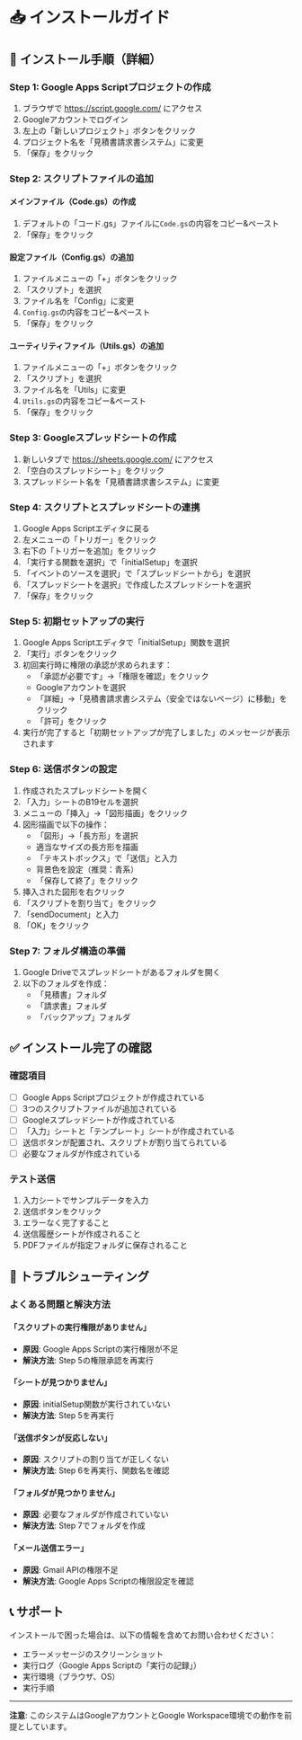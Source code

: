 # 📥 インストールガイド

## 🎯 インストール手順（詳細）

### Step 1: Google Apps Scriptプロジェクトの作成

1. ブラウザで https://script.google.com/ にアクセス
2. Googleアカウントでログイン
3. 左上の「新しいプロジェクト」ボタンをクリック
4. プロジェクト名を「見積書請求書システム」に変更
5. 「保存」をクリック

### Step 2: スクリプトファイルの追加

#### メインファイル（Code.gs）の作成
1. デフォルトの「コード.gs」ファイルに`Code.gs`の内容をコピー&ペースト
2. 「保存」をクリック

#### 設定ファイル（Config.gs）の追加
1. ファイルメニューの「+」ボタンをクリック
2. 「スクリプト」を選択
3. ファイル名を「Config」に変更
4. `Config.gs`の内容をコピー&ペースト
5. 「保存」をクリック

#### ユーティリティファイル（Utils.gs）の追加
1. ファイルメニューの「+」ボタンをクリック
2. 「スクリプト」を選択
3. ファイル名を「Utils」に変更
4. `Utils.gs`の内容をコピー&ペースト
5. 「保存」をクリック

### Step 3: Googleスプレッドシートの作成

1. 新しいタブで https://sheets.google.com/ にアクセス
2. 「空白のスプレッドシート」をクリック
3. スプレッドシート名を「見積書請求書システム」に変更

### Step 4: スクリプトとスプレッドシートの連携

1. Google Apps Scriptエディタに戻る
2. 左メニューの「トリガー」をクリック
3. 右下の「トリガーを追加」をクリック
4. 「実行する関数を選択」で「initialSetup」を選択
5. 「イベントのソースを選択」で「スプレッドシートから」を選択
6. 「スプレッドシートを選択」で作成したスプレッドシートを選択
7. 「保存」をクリック

### Step 5: 初期セットアップの実行

1. Google Apps Scriptエディタで「initialSetup」関数を選択
2. 「実行」ボタンをクリック
3. 初回実行時に権限の承認が求められます：
   - 「承認が必要です」→「権限を確認」をクリック
   - Googleアカウントを選択
   - 「詳細」→「見積書請求書システム（安全ではないページ）に移動」をクリック
   - 「許可」をクリック
4. 実行が完了すると「初期セットアップが完了しました」のメッセージが表示されます

### Step 6: 送信ボタンの設定

1. 作成されたスプレッドシートを開く
2. 「入力」シートのB19セルを選択
3. メニューの「挿入」→「図形描画」をクリック
4. 図形描画で以下の操作：
   - 「図形」→「長方形」を選択
   - 適当なサイズの長方形を描画
   - 「テキストボックス」で「送信」と入力
   - 背景色を設定（推奨：青系）
   - 「保存して終了」をクリック
5. 挿入された図形を右クリック
6. 「スクリプトを割り当て」をクリック
7. 「sendDocument」と入力
8. 「OK」をクリック

### Step 7: フォルダ構造の準備

1. Google Driveでスプレッドシートがあるフォルダを開く
2. 以下のフォルダを作成：
   - 「見積書」フォルダ
   - 「請求書」フォルダ
   - 「バックアップ」フォルダ

## ✅ インストール完了の確認

### 確認項目
- [ ] Google Apps Scriptプロジェクトが作成されている
- [ ] 3つのスクリプトファイルが追加されている
- [ ] Googleスプレッドシートが作成されている
- [ ] 「入力」シートと「テンプレート」シートが作成されている
- [ ] 送信ボタンが配置され、スクリプトが割り当てられている
- [ ] 必要なフォルダが作成されている

### テスト送信
1. 入力シートでサンプルデータを入力
2. 送信ボタンをクリック
3. エラーなく完了すること
4. 送信履歴シートが作成されること
5. PDFファイルが指定フォルダに保存されること

## 🚨 トラブルシューティング

### よくある問題と解決方法

#### 「スクリプトの実行権限がありません」
- **原因**: Google Apps Scriptの実行権限が不足
- **解決方法**: Step 5の権限承認を再実行

#### 「シートが見つかりません」
- **原因**: initialSetup関数が実行されていない
- **解決方法**: Step 5を再実行

#### 「送信ボタンが反応しない」
- **原因**: スクリプトの割り当てが正しくない
- **解決方法**: Step 6を再実行、関数名を確認

#### 「フォルダが見つかりません」
- **原因**: 必要なフォルダが作成されていない
- **解決方法**: Step 7でフォルダを作成

#### 「メール送信エラー」
- **原因**: Gmail APIの権限不足
- **解決方法**: Google Apps Scriptの権限設定を確認

## 📞 サポート

インストールで困った場合は、以下の情報を含めてお問い合わせください：

- エラーメッセージのスクリーンショット
- 実行ログ（Google Apps Scriptの「実行の記録」）
- 実行環境（ブラウザ、OS）
- 実行手順

---

**注意**: このシステムはGoogleアカウントとGoogle Workspace環境での動作を前提としています。